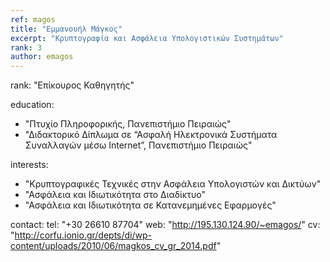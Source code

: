 ```yaml
---
ref: magos
title: "Εμμανουήλ Μάγκος"
excerpt: "Κρυπτογραφία και Ασφάλεια Υπολογιστικών Συστημάτων"
rank: 3
author: emagos
---
```


rank: "Επίκουρος Καθηγητής"

education:
  - "Πτυχίο Πληροφορικής, Πανεπιστήμιο Πειραιώς"
  - "Διδακτορικό Δίπλωμα σε “Ασφαλή Ηλεκτρονικά Συστήματα Συναλλαγών μέσω Internet”, Πανεπιστήμιο Πειραιώς"
  
interests:
  - "Κρυπτογραφικές Τεχνικές στην Ασφάλεια Υπολογιστών και Δικτύων"
  - "Ασφάλεια και Ιδιωτικότητα στο Διαδίκτυο"
  - "Ασφάλεια και Ιδιωτικότητα σε Κατανεμημένες Εφαρμογές"
  
contact:
  tel: "+30 26610 87704"
  web: "http://195.130.124.90/~emagos/"
  cv: "http://corfu.ionio.gr/depts/di/wp-content/uploads/2010/06/magkos_cv_gr_2014.pdf"
  
